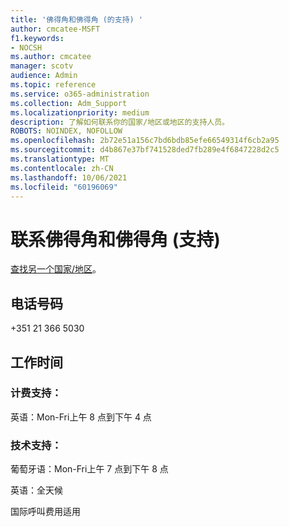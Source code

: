 ```yaml
---
title: '佛得角和佛得角 (的支持) '
author: cmcatee-MSFT
f1.keywords:
- NOCSH
ms.author: cmcatee
manager: scotv
audience: Admin
ms.topic: reference
ms.service: o365-administration
ms.collection: Adm_Support
ms.localizationpriority: medium
description: 了解如何联系你的国家/地区或地区的支持人员。
ROBOTS: NOINDEX, NOFOLLOW
ms.openlocfilehash: 2b72e51a156c7bd6bdb85efe66549314f6cb2a95
ms.sourcegitcommit: d4b867e37bf741528ded7fb289e4f6847228d2c5
ms.translationtype: MT
ms.contentlocale: zh-CN
ms.lasthandoff: 10/06/2021
ms.locfileid: "60196069"
---
```

# <a name="contact-support-for-cape-verde-cabo-verde"></a>联系佛得角和佛得角 (支持) 

[查找另一个国家/地区](../../business-video/get-help-support.md)。

## <a name="phone-number"></a>电话号码
+351 21 366 5030

## <a name="hours"></a>工作时间
### <a name="billing-support"></a>计费支持：

英语：Mon-Fri上午 8 点到下午 4 点

### <a name="technical-support"></a>技术支持：

葡萄牙语：Mon-Fri上午 7 点到下午 8 点

英语：全天候

国际呼叫费用适用

